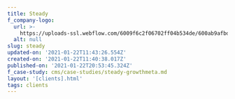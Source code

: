 ```yaml
---
title: Steady
f_company-logo:
  url: >-
    https://uploads-ssl.webflow.com/6009f6c2f06702ff04b534de/600ab9afbd46ce8bc4a43024_case-study-logo-11.png
  alt: null
slug: steady
updated-on: '2021-01-22T11:43:26.554Z'
created-on: '2021-01-22T11:40:38.017Z'
published-on: '2021-01-22T20:53:45.324Z'
f_case-study: cms/case-studies/steady-growthmeta.md
layout: '[clients].html'
tags: clients
---
```



